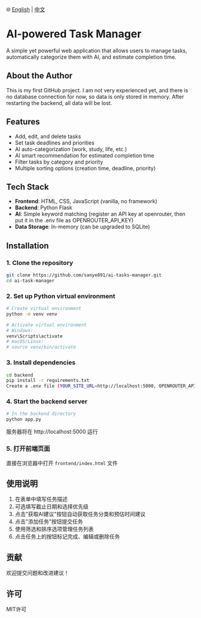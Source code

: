  🌐 [English](README.md) | [中文](README.zh-CN.md)
# AI-powered Task Manager

A simple yet powerful web application that allows users to manage tasks, automatically categorize them with AI, and estimate completion time.

## About the Author
This is my first GitHub project. I am not very experienced yet, and there is no database connection for now, so data is only stored in memory. After restarting the backend, all data will be lost.

## Features

- Add, edit, and delete tasks
- Set task deadlines and priorities
- AI auto-categorization (work, study, life, etc.)
- AI smart recommendation for estimated completion time
- Filter tasks by category and priority
- Multiple sorting options (creation time, deadline, priority)

## Tech Stack

- **Frontend**: HTML, CSS, JavaScript (vanilla, no framework)
- **Backend**: Python Flask
- **AI**: Simple keyword matching (register an API key at openrouter, then put it in the .env file as OPENROUTER_API_KEY)
- **Data Storage**: In-memory (can be upgraded to SQLite)

## Installation

### 1. Clone the repository

```bash
git clone https://github.com/sanye891/ai-tasks-manager.git
cd ai-task-manager
```

### 2. Set up Python virtual environment

```bash
# Create virtual environment
python -m venv venv

# Activate virtual environment
# Windows:
venv\Scripts\activate
# macOS/Linux:
# source venv/bin/activate
```

### 3. Install dependencies

```bash
cd backend
pip install -r requirements.txt
Create a .env file (YOUR_SITE_URL=http://localhost:5000, OPENROUTER_API_KEY)
```

### 4. Start the backend server

```bash
# In the backend directory
python app.py
```

服务器将在 http://localhost:5000 运行

### 5. 打开前端页面

直接在浏览器中打开 `frontend/index.html` 文件



## 使用说明

1. 在表单中填写任务描述
2. 可选填写截止日期和选择优先级
3. 点击"获取AI建议"按钮自动获取任务分类和预估时间建议
4. 点击"添加任务"按钮提交任务
5. 使用筛选和排序选项管理任务列表
6. 点击任务上的按钮标记完成、编辑或删除任务



## 贡献

欢迎提交问题和改进建议！

## 许可

MIT许可 